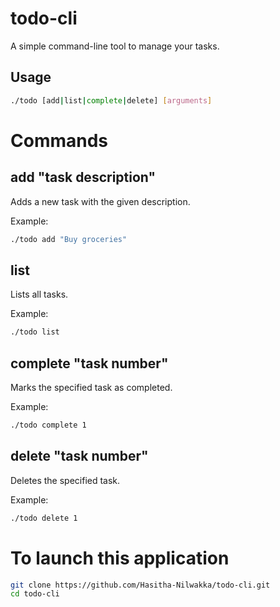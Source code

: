 # todo-cli

A simple command-line tool to manage your tasks.

## Usage

```sh
./todo [add|list|complete|delete] [arguments]
```

# Commands

## add "task description"
Adds a new task with the given description.

Example:
```sh
./todo add "Buy groceries"
```
## list
Lists all tasks.

Example:
```sh
./todo list
```

## complete "task number"
Marks the specified task as completed.

Example:
```sh
./todo complete 1
```

## delete "task number"
Deletes the specified task.

Example:
```sh
./todo delete 1
```

# To launch this application

```sh
git clone https://github.com/Hasitha-Nilwakka/todo-cli.git
cd todo-cli
```
